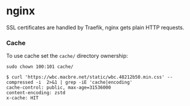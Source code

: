 nginx
=====

SSL certificates are handled by Traefik, nginx gets plain HTTP requests.

### Cache

To use cache set the `cache/` directory ownership:

```
sudo chown 100:101 cache/
```

```
$ curl 'https://wbc.macbre.net/static/wbc.48212b50.min.css' --compressed -i  2>&1 | grep -iE 'cache|encoding'
cache-control: public, max-age=31536000
content-encoding: zstd
x-cache: HIT
```
